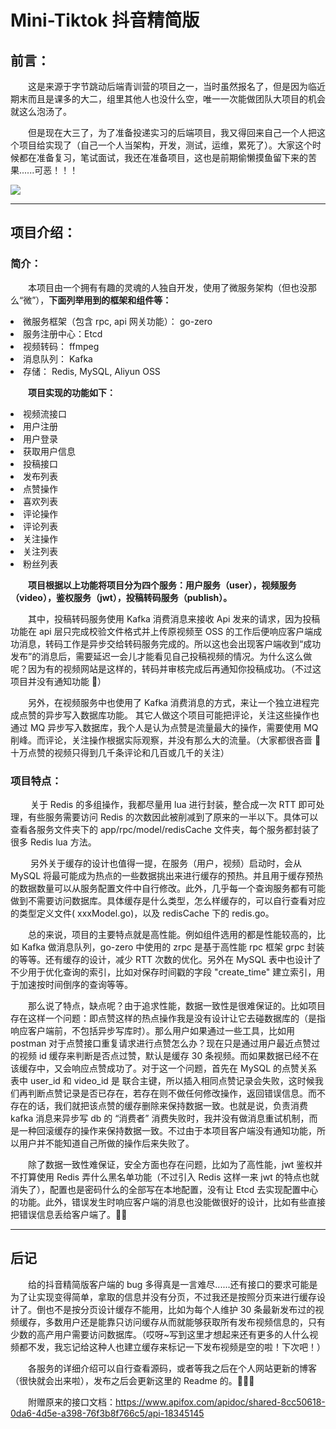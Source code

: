 # Mini-Tiktok 抖音精简版

## 前言：<br>

&emsp;&emsp;这是来源于字节跳动后端青训营的项目之一，当时虽然报名了，但是因为临近期末而且是课多的大二，组里其他人也没什么空，唯一一次能做团队大项目的机会就这么泡汤了。<br>

&emsp;&emsp;但是现在大三了，为了准备投递实习的后端项目，我又得回来自己一个人把这个项目给实现了（自己一个人当架构，开发，测试，运维，累死了）。大家这个时候都在准备复习，笔试面试，我还在准备项目，这也是前期偷懒摸鱼留下来的苦果......可恶！！！

![](https://s2.loli.net/2023/03/25/6UcE7TR3yqpPawe.jpg)

---

## 项目介绍：

### 简介：

&emsp;&emsp;本项目由一个拥有有趣的灵魂的人独自开发，使用了微服务架构（但也没那么“微”），**下面列举用到的框架和组件等：**

<li>微服务框架（包含 rpc, api 网关功能）： go-zero
<li>服务注册中心：Etcd
<li>视频转码： ffmpeg
<li>消息队列： Kafka
<li>存储： Redis, MySQL, Aliyun OSS

&emsp;&emsp;**项目实现的功能如下：**

<li> 视频流接口
<li> 用户注册
<li> 用户登录
<li> 获取用户信息
<li> 投稿接口
<li> 发布列表
<li> 点赞操作
<li> 喜欢列表
<li> 评论操作
<li> 评论列表
<li> 关注操作
<li> 关注列表
<li> 粉丝列表

&emsp;&emsp;**项目根据以上功能将项目分为四个服务：用户服务（user），视频服务（video），鉴权服务（jwt），投稿转码服务（publish）。**<br>

&emsp;&emsp;其中，投稿转码服务使用 Kafka 消费消息来接收 Api 发来的请求，因为投稿功能在 api 层只完成校验文件格式并上传原视频至 OSS
的工作后便响应客户端成功消息，转码工作是异步交给转码服务完成的。所以这也会出现客户端收到“成功发布”的消息后，需要延迟一会儿才能看见自己投稿视频的情况。为什么这么做呢？因为有的视频网站是这样的，转码并审核完成后再通知你投稿成功。（不过这项目并没有通知功能
🤣）<br>

&emsp;&emsp;另外，在视频服务中也使用了 Kafka 消费消息的方式，来让一个独立进程完成点赞的异步写入数据库功能。 其它人做这个项目可能把评论，关注这些操作也通过 MQ 异步写入数据库，我个人是认为点赞是流量最大的操作，需要使用
MQ 削峰。而评论，关注操作根据实际观察，并没有那么大的流量。（大家都很吝啬 🤣 十万点赞的视频只得到几千条评论和几百或几千的关注）<br>

### 项目特点：

&emsp;&emsp; 关于 Redis 的多组操作，我都尽量用 lua 进行封装，整合成一次 RTT 即可处理，有些服务需要访问 Redis 的次数因此被削减到了原来的一半以下。具体可以查看各服务文件夹下的
app/rpc/model/redisCache 文件夹，每个服务都封装了很多 Redis lua 方法。

&emsp;&emsp; 另外关于缓存的设计也值得一提，在服务（用户，视频）启动时，会从 MySQL
将最可能成为热点的一些数据挑出来进行缓存的预热。并且用于缓存预热的数据数量可以从服务配置文件中自行修改。此外，几乎每一个查询服务都有可能做到不需要访问数据库。具体缓存是什么类型，怎么样缓存的，可以自行查看对应的类型定义文件(
xxxModel.go)，以及 redisCache 下的 redis.go。

&emsp;&emsp;总的来说，项目的主要特点就是高性能。例如组件选用的都是性能较高的，比如 Kafka 做消息队列，go-zero 中使用的 zrpc 是基于高性能 rpc 框架 grpc 封装的等等。还有缓存的设计，减少 RTT
次数的优化。另外在 MySQL 表中也设计了不少用于优化查询的索引，比如对保存时间戳的字段 "create_time" 建立索引，用于加速按时间倒序的查询等等。<br>

&emsp;&emsp;那么说了特点，缺点呢？由于追求性能，数据一致性是很难保证的。比如项目存在这样一个问题：即点赞这样的热点操作我是没有设计让它去碰数据库的（是指响应客户端前，不包括异步写库时）。那么用户如果通过一些工具，比如用
postman 对于点赞接口重复请求进行点赞怎么办？现在只是通过用户最近点赞过的视频 id 缓存来判断是否点过赞，默认是缓存 30 条视频。而如果数据已经不在该缓存中，又会响应点赞成功了。对于这一个问题，首先在 MySQL 的点赞关系表中
user_id 和 video_id 是 联合主键，所以插入相同点赞记录会失败，这时候我们再判断点赞记录是否已存在，若存在则不做任何修改操作，返回错误信息。而不存在的话，我们就把该点赞的缓存删除来保持数据一致。也就是说，负责消费 kafka
消息来异步写 db 的 “消费者” 消费失败时，我并没有做消息重试机制，而是一种回滚缓存的操作来保持数据一致。不过由于本项目客户端没有通知功能，所以用户并不能知道自己所做的操作后来失败了。<br>

&emsp;&emsp;除了数据一致性难保证，安全方面也存在问题，比如为了高性能，jwt 鉴权并不打算使用 Redis 弄什么黑名单功能（不过引入 Redis 这样一来 jwt 的特点也就消失了），配置也是密码什么的全部写在本地配置，没有让
Etcd 去实现配置中心的功能。此外，错误发生时响应客户端的消息也没能做很好的设计，比如有些直接把错误信息丢给客户端了。🤣🤣

---

## 后记

&emsp;&emsp;给的抖音精简版客户端的 bug 多得真是一言难尽......还有接口的要求可能是为了让实现变得简单，拿取的信息并没有分页，不过我还是按照分页来进行缓存设计了。倒也不是按分页设计缓存不能用，比如为每个人维护 30
条最新发布过的视频缓存，多数用户还是能靠只访问缓存从而就能够获取所有发布视频信息的，只有少数的高产用户需要访问数据库。（哎呀~写到这里才想起来还有更多的人什么视频都不发，我忘记给这种人也建立缓存来标记一下发布视频是空的啦！下次吧！）

&emsp;&emsp;各服务的详细介绍可以自行查看源码，或者等我之后在个人网站更新的博客（很快就会出来啦），发布之后会更新这里的 Readme 的。🍭🍭🍭

&emsp;&emsp;附赠原来的接口文档：https://www.apifox.com/apidoc/shared-8cc50618-0da6-4d5e-a398-76f3b8f766c5/api-18345145
